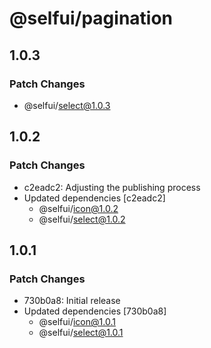 # @selfui/pagination

## 1.0.3

### Patch Changes

- @selfui/select@1.0.3

## 1.0.2

### Patch Changes

- c2eadc2: Adjusting the publishing process
- Updated dependencies [c2eadc2]
  - @selfui/icon@1.0.2
  - @selfui/select@1.0.2

## 1.0.1

### Patch Changes

- 730b0a8: Initial release
- Updated dependencies [730b0a8]
  - @selfui/icon@1.0.1
  - @selfui/select@1.0.1
